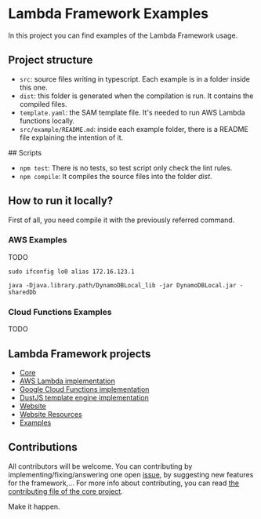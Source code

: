 # Lambda Framework Examples

In this project you can find examples of the Lambda Framework usage.

## Project structure

- `src`: source files writing in typescript. Each example is in a folder inside this one.
- `dist`: this folder is generated when the compilation is run. It contains the compiled files.
- `template.yaml`: the SAM template file. It's needed to run AWS Lambda functions locally.
- `src/example/README.md`: inside each example folder, there is a README file explaining the intention of it.

## Scripts

- `npm test`: There is no tests, so test script only check the lint rules.
- `npm compile`: It compiles the source files into the folder *dist*.

## How to run it locally?

First of all, you need compile it with the previously referred command.

### AWS Examples

TODO

```
sudo ifconfig lo0 alias 172.16.123.1
```

```
java -Djava.library.path/DynamoDBLocal_lib -jar DynamoDBLocal.jar -sharedDb
```



### Cloud Functions Examples

TODO

## Lambda Framework projects

- [Core](https://github.com/rogelio-o/lambda-framework)
- [AWS Lambda implementation](https://github.com/rogelio-o/lambda-framework-aws)
- [Google Cloud Functions implementation](https://github.com/rogelio-o/lambda-framework-gcloud)
- [DustJS template engine implementation](https://github.com/rogelio-o/lambda-framework-dustjs)
- [Website](https://github.com/rogelio-o/lambda-framework-website)
- [Website Resources](https://github.com/rogelio-o/lambda-framework-website-resources)
- [Examples](https://github.com/rogelio-o/lambda-framework-examples)

## Contributions

All contributors will be welcome. You can contributing by implementing/fixing/answering one open [issue](issues), by suggesting new features for the framework,... For more info about contributing, you can read [the contributing file of the core project](https://github.com/rogelio-o/lambda-framework/CONTRIBUTING.md).

Make it happen.

